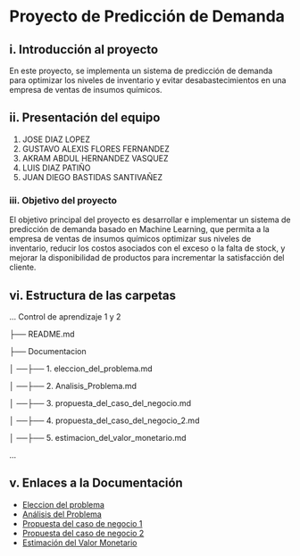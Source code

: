 # Proyecto de Predicción de Demanda

## i. Introducción al proyecto
En este proyecto, se implementa un sistema de predicción de demanda para optimizar los niveles de inventario y evitar desabastecimientos en una empresa de ventas de insumos químicos.
## ii. Presentación del equipo
1. JOSE DIAZ LOPEZ 
2. GUSTAVO ALEXIS FLORES FERNANDEZ
3. AKRAM ABDUL HERNANDEZ VASQUEZ
4. LUIS DIAZ PATIÑO
5. JUAN DIEGO BASTIDAS SANTIVAÑEZ
### iii. Objetivo del proyecto
El objetivo principal del proyecto es desarrollar e implementar un sistema de predicción de demanda basado en Machine Learning, que permita a la empresa de ventas de insumos químicos optimizar sus niveles de inventario, reducir los costos asociados con el exceso o la falta de stock, y mejorar la disponibilidad de productos para incrementar la satisfacción del cliente.
## vi. Estructura de las carpetas
...
Control de aprendizaje 1 y 2

├── README.md

├── Documentacion

│ ──├── 1. eleccion_del_problema.md

│ ──├── 2. Analisis_Problema.md

│ ──├── 3. propuesta_del_caso_del_negocio.md

│ ──├── 4. propuesta_del_caso_del_negocio_2.md

│ ──├── 5. estimacion_del_valor_monetario.md
   


...


## v. Enlaces a la Documentación

- [Eleccion del problema](./Documentacion/1.eleccion_del_problema.md)
-  [Análisis del Problema](./Documentacion/2.analisis_del_problema.md)
-  [Propuesta del caso de negocio 1](./Documentacion/3.propuesta_del_caso_de_negocio.md)
-  [Propuesta del caso de negocio 2](./Documentacion/4.propuesta_del_caso_de_negocio_2.md)
-  [Estimación del Valor Monetario](./Documentacion/5.Estimacion_del_Valor_Monetario.md)







